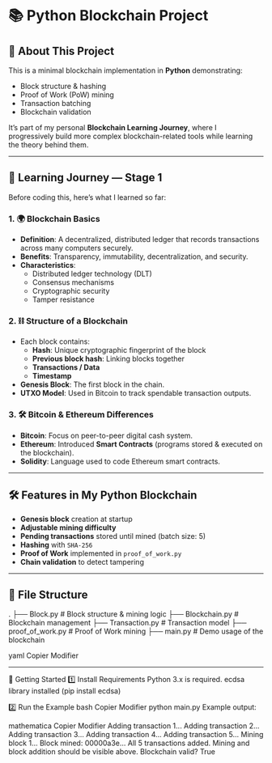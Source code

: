 # 📚 Python Blockchain Project

## 📌 About This Project
This is a minimal blockchain implementation in **Python** demonstrating:
- Block structure & hashing
- Proof of Work (PoW) mining
- Transaction batching
- Blockchain validation

It’s part of my personal **Blockchain Learning Journey**, where I progressively build more complex blockchain-related tools while learning the theory behind them.

---

## 📖 Learning Journey — Stage 1
Before coding this, here’s what I learned so far:

### 1. 🌍 Blockchain Basics
- **Definition**: A decentralized, distributed ledger that records transactions across many computers securely.
- **Benefits**: Transparency, immutability, decentralization, and security.
- **Characteristics**:
  - Distributed ledger technology (DLT)
  - Consensus mechanisms
  - Cryptographic security
  - Tamper resistance

### 2. ⛓ Structure of a Blockchain
- Each block contains:
  - **Hash**: Unique cryptographic fingerprint of the block
  - **Previous block hash**: Linking blocks together
  - **Transactions / Data**
  - **Timestamp**
- **Genesis Block**: The first block in the chain.
- **UTXO Model**: Used in Bitcoin to track spendable transaction outputs.

### 3. 🛠 Bitcoin & Ethereum Differences
- **Bitcoin**: Focus on peer-to-peer digital cash system.
- **Ethereum**: Introduced **Smart Contracts** (programs stored & executed on the blockchain).
- **Solidity**: Language used to code Ethereum smart contracts.

---

## 🛠 Features in My Python Blockchain
- **Genesis block** creation at startup
- **Adjustable mining difficulty**
- **Pending transactions** stored until mined (batch size: 5)
- **Hashing** with `SHA-256`
- **Proof of Work** implemented in `proof_of_work.py`
- **Chain validation** to detect tampering

---

## 📂 File Structure
.
├── Block.py # Block structure & mining logic
├── Blockchain.py # Blockchain management
├── Transaction.py # Transaction model
├── proof_of_work.py # Proof of Work mining
├── main.py # Demo usage of the blockchain

yaml
Copier
Modifier

---

🚀 Getting Started
1️⃣ Install Requirements
Python 3.x is required.
ecdsa library installed (pip install ecdsa)

2️⃣ Run the Example
bash
Copier
Modifier
python main.py
Example output:

mathematica
Copier
Modifier
Adding transaction 1...
Adding transaction 2...
Adding transaction 3...
Adding transaction 4...
Adding transaction 5...
Mining block 1...
Block mined: 00000a3e...
All 5 transactions added. Mining and block addition should be visible above.
Blockchain valid? True
